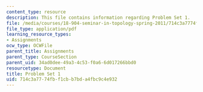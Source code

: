 ```yaml
---
content_type: resource
description: This file contains information regarding Problem Set 1.
file: /media/courses/18-904-seminar-in-topology-spring-2011/714c3a7774fbf1cbb7bda4fbc9c4e932_MIT18_904S11_pset1.pdf
file_type: application/pdf
learning_resource_types:
- Assignments
ocw_type: OCWFile
parent_title: Assignments
parent_type: CourseSection
parent_uid: 34ad0dee-49a3-4c53-f0a6-6d017266bbd0
resourcetype: Document
title: Problem Set 1
uid: 714c3a77-74fb-f1cb-b7bd-a4fbc9c4e932
---
```

